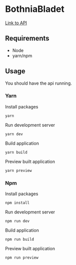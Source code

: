 # BothniaBladet

[Link to API](https://github.com/dexteresc/bothniabladet-api)

## Requirements

- Node
- yarn/npm


## Usage

You should have the api running. 

### Yarn

Install packages

`yarn` 

Run development server

`yarn dev`

Build application

`yarn build`

Preview built application

`yarn preview`

### Npm

Install packages

`npm install`

Run development server

`npm run dev`

Build application

`npm run build`

Preview built application

`npm run preview`
